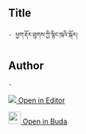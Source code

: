 ## Title
	- ཕྱག་རྡོར་ཐུགས་ཀྱི་སྙིང་ཁུའི་སྐོར།

## Author
	- 



[<img src="https://img.icons8.com/color/25/000000/edit-property.png"> Open in Editor](http://editor.openpecha.org/I99A1832D)

[<img width="25" src="https://library.bdrc.io/icons/BUDA-small.svg"> Open in Buda](https://library.bdrc.io/show/bdr:IE0OPI99A1832D)
